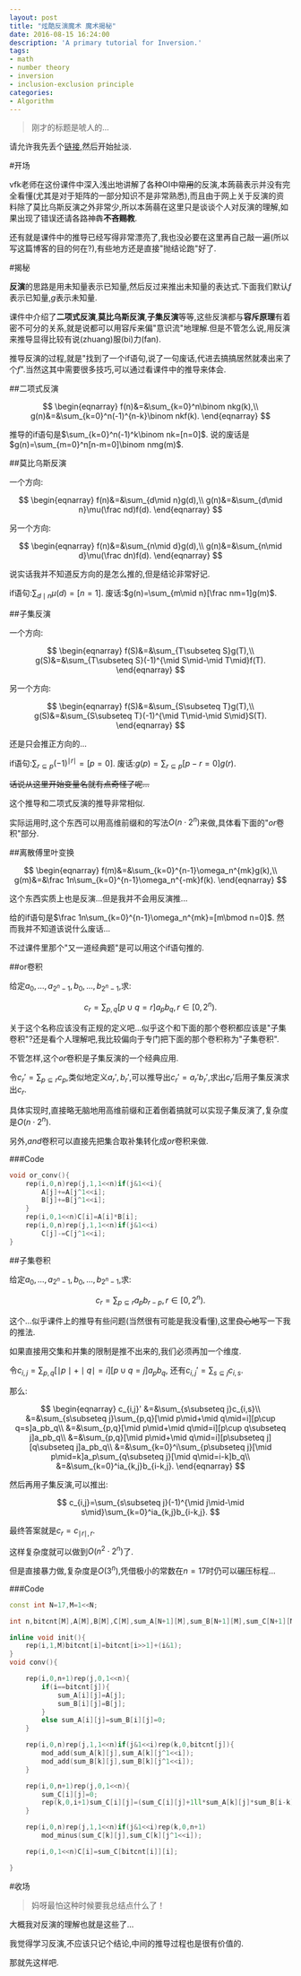 ```yaml
---
layout: post
title: "炫酷反演魔术 魔术揭秘"
date: 2016-08-15 16:24:00
description: 'A primary tutorial for Inversion.'
tags:
- math
- number theory
- inversion
- inclusion-exclusion principle
categories:
- Algorithm
---
```


>刚才的标题是唬人的...

请允许我先丢个[链接](http://vfleaking.blog.uoj.ac/blog/87),然后开始扯淡.

#开场

vfk老师在这份课件中深入浅出地讲解了各种OI中~~常用~~的反演,本蒟蒻表示并没有完全看懂(尤其是对于矩阵的一部分知识不是非常熟悉),而且由于网上关于反演的资料除了莫比乌斯反演之外非常少,所以本蒟蒻在这里只是谈谈个人对反演的理解,如果出现了错误还请各路神犇**不吝赐教**.

还有就是课件中的推导已经写得非常漂亮了,我也没必要在这里再自己敲一遍(所以写这篇博客的目的何在?),有些地方还是直接"抛结论跑"好了.

#揭秘

**反演**的思路是用未知量表示已知量,然后反过来推出未知量的表达式.下面我们默认$f$表示已知量,$g$表示未知量.

课件中介绍了**二项式反演**,**莫比乌斯反演**,**子集反演**等等,这些反演都与**容斥原理**有着密不可分的关系,就是说都可以用容斥来偏"意识流"地理解.但是不管怎么说,用反演来推导显得比较有说(zhuang)服(bi)力(fan).

推导反演的过程,就是"找到了一个if语句,说了一句废话,代进去搞搞居然就凑出来了个$f$".当然这其中需要很多技巧,可以通过看课件中的推导来体会.

##二项式反演

$$
\begin{eqnarray}
f(n)&=&\sum_{k=0}^n\binom nkg(k),\\
g(n)&=&\sum_{k=0}^n(-1)^{n-k}\binom nkf(k).
\end{eqnarray}
$$

推导的if语句是$\sum_{k=0}^n(-1)^k\binom nk=[n=0]$.
说的废话是$g(n)=\sum_{m=0}^n[n-m=0]\binom nmg(m)$.

##莫比乌斯反演

一个方向:

$$
\begin{eqnarray}
f(n)&=&\sum_{d\mid n}g(d),\\
g(n)&=&\sum_{d\mid n}\mu(\frac nd)f(d).
\end{eqnarray}
$$

另一个方向:

$$
\begin{eqnarray}
f(n)&=&\sum_{n\mid d}g(d),\\
g(n)&=&\sum_{n\mid d}\mu(\frac dn)f(d).
\end{eqnarray}
$$

说实话我并不知道反方向的是怎么推的,但是结论非常好记.

if语句:$\sum_{d\mid n}\mu(d)=[n=1]$.
废话:$g(n)=\sum_{m\mid n}[\frac nm=1]g(m)$.

##子集反演

一个方向:

$$
\begin{eqnarray}
f(S)&=&\sum_{T\subseteq S}g(T),\\
g(S)&=&\sum_{T\subseteq S}(-1)^{\mid S\mid-\mid T\mid}f(T).
\end{eqnarray}
$$

另一个方向:

$$
\begin{eqnarray}
f(S)&=&\sum_{S\subseteq T}g(T),\\
g(S)&=&\sum_{S\subseteq T}(-1)^{\mid T\mid-\mid S\mid}S(T).
\end{eqnarray}
$$

还是只会推正方向的...

if语句:$\sum_{r\subseteq p}(-1)^{\mid r\mid}=[p=0]$.
废话:$g(p)=\sum_{r\subseteq p}[p-r=0]g(r)$.

~~话说从这里开始变量名就有点奇怪了呢...~~

这个推导和二项式反演的推导非常相似.

实际运用时,这个东西可以用高维前缀和的写法$O(n\cdot2^n)$来做,具体看下面的"$or$卷积"部分.

##离散傅里叶变换

$$
\begin{eqnarray}
f(m)&=&\sum_{k=0}^{n-1}\omega_n^{mk}g(k),\\
g(m)&=&\frac 1n\sum_{k=0}^{n-1}\omega_n^{-mk}f(k).
\end{eqnarray}
$$

这个东西实质上也是反演...但是我并不会用反演推...

给的if语句是$\frac 1n\sum_{k=0}^{n-1}\omega_n^{mk}=[m\bmod n=0]$.
然而我并不知道该说什么废话...

不过课件里那个"又一道经典题"是可以用这个if语句推的.

##or卷积

给定$a_0,\dots,a_{2^n-1},b_0,\dots,b_{2^n-1}$,求:

$$
c_r=\sum_{p,q}[p\cup q=r]a_pb_q,r\in[0,2^n).
$$

关于这个名称应该没有正规的定义吧...似乎这个和下面的那个卷积都应该是"子集卷积"?还是看个人理解吧,我比较偏向于专门把下面的那个卷积称为"子集卷积".

不管怎样,这个$or$卷积是子集反演的一个经典应用.

令$c_r'=\sum_{p\subseteq r}c_p$,类似地定义$a_r',b_r'$,可以推导出$c_r'=a_r'b_r'$,求出$c_r'$后用子集反演求出$c_r$.

具体实现时,直接略无脑地用高维前缀和正着倒着搞就可以实现子集反演了,复杂度是$O(n\cdot2^n)$.

另外,$and$卷积可以直接先把集合取补集转化成$or$卷积来做.

###Code

```c++
void or_conv(){
    rep(i,0,n)rep(j,1,1<<n)if(j&1<<i){
        A[j]+=A[j^1<<i];
        B[j]+=B[j^1<<i];
    }
    rep(i,0,1<<n)C[i]=A[i]*B[i];
    rep(i,0,n)rep(j,1,1<<n)if(j&1<<i)
        C[j]-=C[j^1<<i];
}
```

##子集卷积

给定$a_0,\dots,a_{2^n-1},b_0,\dots,b_{2^n-1}$,求:

$$
c_r=\sum_{p\subseteq r}a_pb_{r-p},r\in[0,2^n).
$$

这个...似乎课件上的推导有些问题(当然很有可能是我没看懂),这里~~良心地~~写一下我的推法.

如果直接用交集和并集的限制是推不出来的,我们必须再加一个维度.

令$c_{i,j}=\sum_{p,q}[\mid p\mid+\mid q\mid=i][p\cup q=j]a_pb_q$,
还有$c_{i,j}'=\sum_{s\subseteq j}c_{i,s}$.

那么:

$$
\begin{eqnarray}
c_{i,j}'
&=&\sum_{s\subseteq j}c_{i,s}\\
&=&\sum_{s\subseteq j}\sum_{p,q}[\mid p\mid+\mid q\mid=i][p\cup q=s]a_pb_q\\
&=&\sum_{p,q}[\mid p\mid+\mid q\mid=i][p\cup q\subseteq j]a_pb_q\\
&=&\sum_{p,q}[\mid p\mid+\mid q\mid=i][p\subseteq j][q\subseteq j]a_pb_q\\
&=&\sum_{k=0}^i\sum_{p\subseteq j}[\mid p\mid=k]a_p\sum_{q\subseteq j}[\mid q\mid=i-k]b_q\\
&=&\sum_{k=0}^ia_{k,j}b_{i-k,j}.
\end{eqnarray}
$$

然后再用子集反演,可以推出:

$$
c_{i,j}=\sum_{s\subseteq j}(-1)^{\mid j\mid-\mid s\mid}\sum_{k=0}^ia_{k,j}b_{i-k,j}.
$$

最终答案就是$c_r=c_{\mid r\mid,r}$.

这样复杂度就可以做到$O(n^2\cdot2^n)$了.

但是直接暴力做,复杂度是$O(3^n)$,凭借极小的常数在$n=17$时仍可以碾压标程...

###Code

```c++
const int N=17,M=1<<N;

int n,bitcnt[M],A[M],B[M],C[M],sum_A[N+1][M],sum_B[N+1][M],sum_C[N+1][M];

inline void init(){
    rep(i,1,M)bitcnt[i]=bitcnt[i>>1]+(i&1);
}
void conv(){

    rep(i,0,n+1)rep(j,0,1<<n){
        if(i==bitcnt[j]){
            sum_A[i][j]=A[j];
            sum_B[i][j]=B[j];
        }
        else sum_A[i][j]=sum_B[i][j]=0;
    }

    rep(i,0,n)rep(j,1,1<<n)if(j&1<<i)rep(k,0,bitcnt[j]){
        mod_add(sum_A[k][j],sum_A[k][j^1<<i]);
        mod_add(sum_B[k][j],sum_B[k][j^1<<i]);
    }

    rep(i,0,n+1)rep(j,0,1<<n){
        sum_C[i][j]=0;
        rep(k,0,i+1)sum_C[i][j]=(sum_C[i][j]+1ll*sum_A[k][j]*sum_B[i-k][j])%mod;
    }

    rep(i,0,n)rep(j,1,1<<n)if(j&1<<i)rep(k,0,n+1)
        mod_minus(sum_C[k][j],sum_C[k][j^1<<i]);

    rep(i,0,1<<n)C[i]=sum_C[bitcnt[i]][i];

}
```

#收场

>妈呀最怕这种时候要我总结点什么了！

大概我对反演的理解也就是这些了...

我觉得学习反演,不应该只记个结论,中间的推导过程也是很有价值的.

那就先这样吧.
